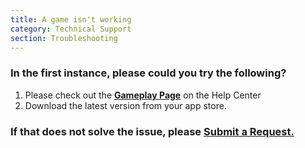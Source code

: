 ```yaml
---
title: A game isn't working
category: Technical Support 
section: Troubleshooting
---
```

### In the first instance, please could you try the following?

1. Please check out the **[Gameplay Page](https://help.studycat.com/hc/en-us/categories/34781881763353-Gameplay)** on the Help Center
2. Download the latest version from your app store.

### If that does not solve the issue, please [Submit a Request.](https://help.studycat.com/hc/en-gb/requests/new)